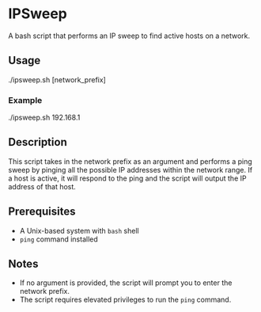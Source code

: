 # IPSweep
A bash script that performs an IP sweep to find active hosts on a network.

## Usage
./ipsweep.sh [network_prefix]


### Example
./ipsweep.sh 192.168.1



## Description
This script takes in the network prefix as an argument and performs a ping sweep by pinging all the possible IP addresses within the network range. If a host is active, it will respond to the ping and the script will output the IP address of that host.

## Prerequisites
- A Unix-based system with `bash` shell
- `ping` command installed

## Notes
- If no argument is provided, the script will prompt you to enter the network prefix.
- The script requires elevated privileges to run the `ping` command.
